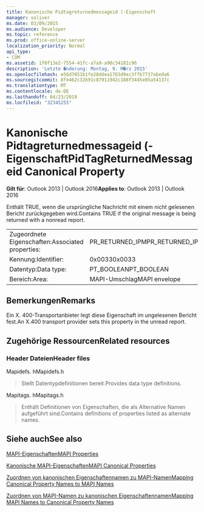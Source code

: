 ```yaml
---
title: Kanonische Pidtagreturnedmessageid (-Eigenschaft
manager: soliver
ms.date: 03/09/2015
ms.audience: Developer
ms.topic: reference
ms.prod: office-online-server
localization_priority: Normal
api_type:
- COM
ms.assetid: 1f0f13e2-7554-41fc-a7a9-a90c34181c96
description: 'Letzte �nderung: Montag, 9. M�rz 2015'
ms.openlocfilehash: e56d7851b1fe28ddea1703d9ec3ffb7737abeda6
ms.sourcegitcommit: 8fe462c32b91c87911942c188f3445e85a54137c
ms.translationtype: MT
ms.contentlocale: de-DE
ms.lasthandoff: 04/23/2019
ms.locfileid: "32345255"
---
```

# <a name="pidtagreturnedmessageid-canonical-property"></a><span data-ttu-id="05695-103">Kanonische Pidtagreturnedmessageid (-Eigenschaft</span><span class="sxs-lookup"><span data-stu-id="05695-103">PidTagReturnedMessageid Canonical Property</span></span>

  
  
<span data-ttu-id="05695-104">**Gilt für**: Outlook 2013 | Outlook 2016</span><span class="sxs-lookup"><span data-stu-id="05695-104">**Applies to**: Outlook 2013 | Outlook 2016</span></span> 
  
<span data-ttu-id="05695-105">Enthält TRUE, wenn die ursprüngliche Nachricht mit einem nicht gelesenen Bericht zurückgegeben wird.</span><span class="sxs-lookup"><span data-stu-id="05695-105">Contains TRUE if the original message is being returned with a nonread report.</span></span>
  
|||
|:-----|:-----|
|<span data-ttu-id="05695-106">Zugeordnete Eigenschaften:</span><span class="sxs-lookup"><span data-stu-id="05695-106">Associated properties:</span></span>  <br/> |<span data-ttu-id="05695-107">PR_RETURNED_IPM</span><span class="sxs-lookup"><span data-stu-id="05695-107">PR_RETURNED_IPM</span></span>  <br/> |
|<span data-ttu-id="05695-108">Kennung:</span><span class="sxs-lookup"><span data-stu-id="05695-108">Identifier:</span></span>  <br/> |<span data-ttu-id="05695-109">0x0033</span><span class="sxs-lookup"><span data-stu-id="05695-109">0x0033</span></span>  <br/> |
|<span data-ttu-id="05695-110">Datentyp:</span><span class="sxs-lookup"><span data-stu-id="05695-110">Data type:</span></span>  <br/> |<span data-ttu-id="05695-111">PT_BOOLEAN</span><span class="sxs-lookup"><span data-stu-id="05695-111">PT_BOOLEAN</span></span>  <br/> |
|<span data-ttu-id="05695-112">Bereich:</span><span class="sxs-lookup"><span data-stu-id="05695-112">Area:</span></span>  <br/> |<span data-ttu-id="05695-113">MAPI-Umschlag</span><span class="sxs-lookup"><span data-stu-id="05695-113">MAPI envelope</span></span>  <br/> |
   
## <a name="remarks"></a><span data-ttu-id="05695-114">Bemerkungen</span><span class="sxs-lookup"><span data-stu-id="05695-114">Remarks</span></span>

<span data-ttu-id="05695-115">Ein X. 400-Transportanbieter legt diese Eigenschaft im ungelesenen Bericht fest.</span><span class="sxs-lookup"><span data-stu-id="05695-115">An X.400 transport provider sets this property in the unread report.</span></span>
  
## <a name="related-resources"></a><span data-ttu-id="05695-116">Zugehörige Ressourcen</span><span class="sxs-lookup"><span data-stu-id="05695-116">Related resources</span></span>

### <a name="header-files"></a><span data-ttu-id="05695-117">Header Dateien</span><span class="sxs-lookup"><span data-stu-id="05695-117">Header files</span></span>

<span data-ttu-id="05695-118">Mapidefs. h</span><span class="sxs-lookup"><span data-stu-id="05695-118">Mapidefs.h</span></span>
  
> <span data-ttu-id="05695-119">Stellt Datentypdefinitionen bereit.</span><span class="sxs-lookup"><span data-stu-id="05695-119">Provides data type definitions.</span></span>
    
<span data-ttu-id="05695-120">Mapitags. h</span><span class="sxs-lookup"><span data-stu-id="05695-120">Mapitags.h</span></span>
  
> <span data-ttu-id="05695-121">Enthält Definitionen von Eigenschaften, die als Alternative Namen aufgeführt sind.</span><span class="sxs-lookup"><span data-stu-id="05695-121">Contains definitions of properties listed as alternate names.</span></span>
    
## <a name="see-also"></a><span data-ttu-id="05695-122">Siehe auch</span><span class="sxs-lookup"><span data-stu-id="05695-122">See also</span></span>



[<span data-ttu-id="05695-123">MAPI-Eigenschaften</span><span class="sxs-lookup"><span data-stu-id="05695-123">MAPI Properties</span></span>](mapi-properties.md)
  
[<span data-ttu-id="05695-124">Kanonische MAPI-Eigenschaften</span><span class="sxs-lookup"><span data-stu-id="05695-124">MAPI Canonical Properties</span></span>](mapi-canonical-properties.md)
  
[<span data-ttu-id="05695-125">Zuordnen von kanonischen Eigenschaftennamen zu MAPI-Namen</span><span class="sxs-lookup"><span data-stu-id="05695-125">Mapping Canonical Property Names to MAPI Names</span></span>](mapping-canonical-property-names-to-mapi-names.md)
  
[<span data-ttu-id="05695-126">Zuordnen von MAPI-Namen zu kanonischen Eigenschaftennamen</span><span class="sxs-lookup"><span data-stu-id="05695-126">Mapping MAPI Names to Canonical Property Names</span></span>](mapping-mapi-names-to-canonical-property-names.md)

